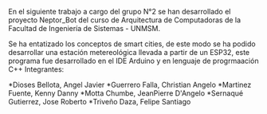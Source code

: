 En el siguiente trabajo a cargo del grupo N°2 se han desarrollado el proyecto Neptor_Bot del curso de Arquitectura de Computadoras de la Facultad de Ingeniería de Sistemas - UNMSM.

Se ha entatizado los conceptos de smart cities, de este modo se ha podido desarrollar una estación metereológica llevada a partir de un ESP32, este programa fue desarrollado en el IDE Arduino y en lenguaje de progrmaación C++
Integrantes:

*Dioses Bellota, Angel Javier
*Guerrero Falla, Christian Angelo
*Martinez Fuente, Kenny Danny
*Motta Chumbe, JeanPierre D'Angelo
*Sernaqué Gutierrez, Jose Roberto
*Triveño Daza, Felipe Santiago
